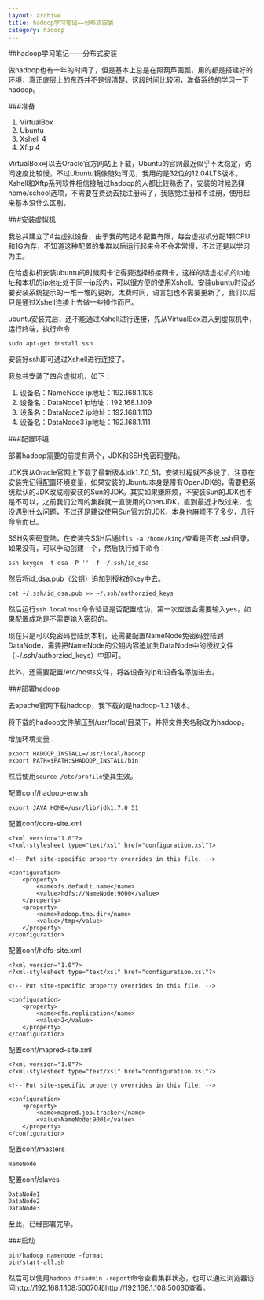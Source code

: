 ```yaml
---
layout: archive
title: hadoop学习笔记——分布式安装
category: hadoop
---
```


##hadoop学习笔记——分布式安装

做hadoop也有一年的时间了，但是基本上总是在照葫芦画瓢，用的都是搭建好的环境，真正底层上的东西并不是很清楚，这段时间比较闲，准备系统的学习一下hadoop。

###准备

1. VirtualBox
2. Ubuntu
3. Xshell 4
4. Xftp 4


VirtualBox可以去Oracle官方网站上下载，Ubuntu的官网最近似乎不太稳定，访问速度比较慢，不过Ubuntu镜像随处可见，我用的是32位的12.04LTS版本。Xshell和Xftp系列软件相信接触过hadoop的人都比较熟悉了，安装的时候选择home/school选项，不需要在费劲去找注册码了，我感觉注册和不注册，使用起来基本没什么区别。


###安装虚拟机

我总共建立了4台虚拟设备，由于我的笔记本配置有限，每台虚拟机分配1颗CPU和1G内存，不知道这种配置的集群以后运行起来会不会非常慢，不过还是以学习为主。

在给虚拟机安装ubuntu的时候网卡记得要选择桥接网卡，这样的话虚拟机的ip地址和本机的ip地址处于同一ip段内，可以很方便的使用Xshell。安装ubuntu时没必要安装系统提示的一堆一堆的更新，太费时间，语言包也不需要更新了，我们以后只是通过Xshell连接上去做一些操作而已。

ubuntu安装完后，还不能通过Xshell进行连接，先从VirtualBox进入到虚拟机中，运行终端，执行命令

	sudo apt-get install ssh

安装好ssh即可通过Xshell进行连接了。

我总共安装了四台虚拟机，如下：

1. 设备名：NameNode  ip地址：192.168.1.108
2. 设备名：DataNode1  ip地址：192.168.1.109
3. 设备名：DataNode2  ip地址：192.168.1.110
4. 设备名：DataNode3  ip地址：192.168.1.111

###配置环境

部署hadoop需要的前提有两个，JDK和SSH免密码登陆。

JDK我从Oracle官网上下载了最新版本jdk1.7.0_51，安装过程就不多说了，注意在安装完记得配置环境变量，如果安装的Ubuntu本身是带有OpenJDK的，需要把系统默认的JDK改成刚安装的Sun的JDK。其实如果嫌麻烦，不安装Sun的JDK也不是不可以，之前我们公司的集群就一直使用的OpenJDK，直到最近才改过来，也没遇到什么问题，不过还是建议使用Sun官方的JDK，本身也麻烦不了多少，几行命令而已。

SSH免密码登陆，在安装完SSH后通过`ls -a /home/king/`查看是否有.ssh目录，如果没有，可以手动创建一个，然后执行如下命令：

	ssh-keygen -t dsa -P '' -f ~/.ssh/id_dsa

然后将id_dsa.pub（公钥）追加到授权的key中去。

	cat ~/.ssh/id_dsa.pub >> ~/.ssh/authorzied_keys

然后运行`ssh localhost`命令验证是否配置成功，第一次应该会需要输入yes，如果配置成功是不需要输入密码的。

现在只是可以免密码登陆到本机，还需要配置NameNode免密码登陆到DataNode，需要把NameNode的公钥内容追加到DataNode中的授权文件（~/.ssh/authorzied_keys）中即可。

此外，还需要配置/etc/hosts文件，将各设备的ip和设备名添加进去。

###部署hadoop

去apache官网下载hadoop，我下载的是hadoop-1.2.1版本。

将下载的hadoop文件解压到/usr/local/目录下，并将文件夹名称改为hadoop。

增加环境变量：

	export HADOOP_INSTALL=/usr/local/hadoop
	export PATH=$PATH:$HADOOP_INSTALL/bin

然后使用`source /etc/profile`使其生效。

配置conf/hadoop-env.sh

	export JAVA_HOME=/usr/lib/jdk1.7.0_51

配置conf/core-site.xml

	<?xml version="1.0"?>
	<?xml-stylesheet type="text/xsl" href="configuration.xsl"?>

	<!-- Put site-specific property overrides in this file. -->

	<configuration>
		<property>
			<name>fs.default.name</name>
			<value>hdfs://NameNode:9000</value>
		</property>
		<property>
			<name>hadoop.tmp.dir</name>
			<value>/tmp</value>
		</property>
	</configuration>

配置conf/hdfs-site.xml

	<?xml version="1.0"?>
	<?xml-stylesheet type="text/xsl" href="configuration.xsl"?>
	
	<!-- Put site-specific property overrides in this file. -->
	
	<configuration>
		<property>
			<name>dfs.replication</name>
			<value>2</value>
		</property>
	</configuration>

配置conf/mapred-site.xml

	<?xml version="1.0"?>
	<?xml-stylesheet type="text/xsl" href="configuration.xsl"?>
	
	<!-- Put site-specific property overrides in this file. -->
	
	<configuration>
		<property>
			<name>mapred.job.tracker</name>
			<value>NameNode:9001</value>
		</property>
	</configuration>

配置conf/masters

	NameNode

配置conf/slaves

	DataNode1
	DataNode2
	DataNode3

至此，已经部署完毕。

###启动

	bin/hadoop namenode -format
	bin/start-all.sh

然后可以使用`hadoop dfsadmin -report`命令查看集群状态，也可以通过浏览器访问http://192.168.1.108:50070和http://192.168.1.108:50030查看。